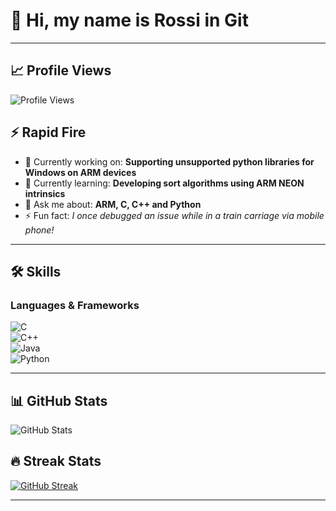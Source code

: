 # 👋 Hi, my name is Rossi in Git
---
## 📈 Profile Views  
![Profile Views](https://komarev.com/ghpvc/?username=lowkeyrossi&color=blue&style=flat-square)

## ⚡ Rapid Fire  
- 💼 Currently working on: **Supporting unsupported python libraries for Windows on ARM devices**  
- 🌱 Currently learning: **Developing sort algorithms using ARM NEON intrinsics**  
- 💬 Ask me about: **ARM, C, C++ and Python**  
- ⚡ Fun fact: *I once debugged an issue while in a train carriage via mobile phone!*  

---

## 🛠 Skills  

### Languages & Frameworks  
![C](https://img.shields.io/badge/-C-A8B9CC?style=flat&logo=c&logoColor=white)  
![C++](https://img.shields.io/badge/-C++-00599C?style=flat&logo=cplusplus&logoColor=white)  
![Java](https://img.shields.io/badge/-Java-007396?style=flat&logo=java&logoColor=white)  
![Python](https://img.shields.io/badge/-Python-3776AB?style=flat&logo=python&logoColor=white)  

---

## 📊 GitHub Stats  

![GitHub Stats](https://github-readme-stats.vercel.app/api?username=lowkeyrossi&show_icons=true&theme=tokyonight)  

## 🔥 Streak Stats
[![GitHub Streak](https://github-readme-streak-stats.herokuapp.com?user=lowkeyrossi&theme=tokyonight&hide_border=true)](https://git.io/streak-stats)

---


